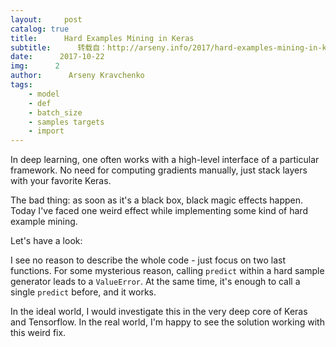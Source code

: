 ```yaml
---
layout:     post
catalog: true
title:      Hard Examples Mining in Keras
subtitle:      转载自：http://arseny.info/2017/hard-examples-mining-in-keras.html
date:      2017-10-22
img:      2
author:      Arseny Kravchenko
tags:
    - model
    - def
    - batch_size
    - samples targets
    - import
---
```


In deep learning, one often works with a high-level interface of a particular framework.
No need for computing gradients manually, just stack layers with your favorite Keras. 

The bad thing: as soon as it's a black box, black magic effects happen.
Today I've faced one weird effect while implementing some kind of hard example mining.

Let's have a look:

I see no reason to describe the whole code - just focus on two last functions.
For some mysterious reason, calling `predict` within a hard sample generator leads to a `ValueError`.
At the same time, it's enough to call a single `predict` before, and it works.

In the ideal world, I would investigate this in the very deep core of Keras and Tensorflow.
In the real world, I'm happy to see the solution working with this weird fix.
